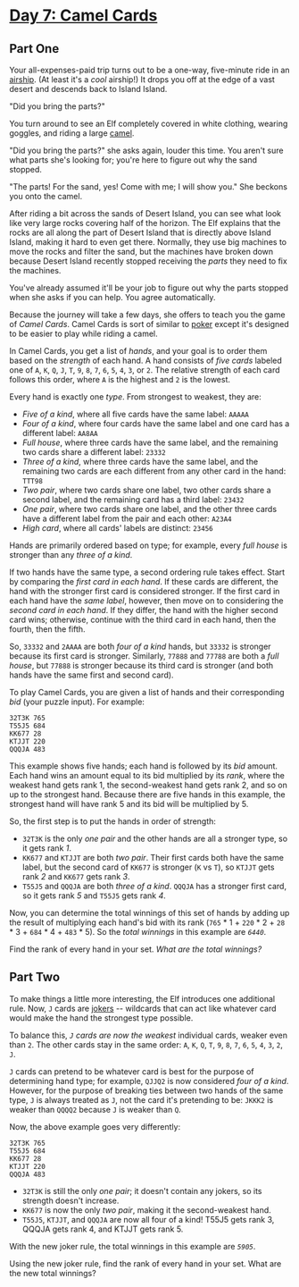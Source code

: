 # [Day 7: Camel Cards](https://adventofcode.com/2023/day/7)

## Part One

Your all-expenses-paid trip turns out to be a one-way, five-minute ride in an [airship](https://en.wikipedia.org/wiki/Airship).  (At least it's a *cool* airship!)  It drops you off at the edge of a vast desert and descends back to Island Island.

"Did you bring the parts?"

You turn around to see an Elf completely covered in white clothing, wearing goggles, and riding a large [camel](https://en.wikipedia.org/wiki/Dromedary).

"Did you bring the parts?" she asks again, louder this time.  You aren't sure what parts she's looking for; you're here to figure out why the sand stopped.

"The parts!  For the sand, yes!  Come with me; I will show you." She beckons you onto the camel.

After riding a bit across the sands of Desert Island, you can see what look like very large rocks covering half of the horizon.  The Elf explains that the rocks are all along the part of Desert Island that is directly above Island Island, making it hard to even get there.  Normally, they use big machines to move the rocks and filter the sand, but the machines have broken down because Desert Island recently stopped receiving the *parts* they need to fix the machines.

You've already assumed it'll be your job to figure out why the parts stopped when she asks if you can help.  You agree automatically.

Because the journey will take a few days, she offers to teach you the game of *Camel Cards*.  Camel Cards is sort of similar to [poker](https://en.wikipedia.org/wiki/List_of_poker_hands) except it's designed to be easier to play while riding a camel.

In Camel Cards, you get a list of *hands*, and your goal is to order them based on the *strength* of each hand.  A hand consists of *five cards* labeled one of `A`, `K`, `Q`, `J`, `T`, `9`, `8`, `7`, `6`, `5`, `4`, `3`, or `2`.  The relative strength of each card follows this order, where `A` is the highest and `2` is the lowest.

Every hand is exactly one *type*.  From strongest to weakest, they are:

- *Five of a kind*, where all five cards have the same label: `AAAAA`
- *Four of a kind*, where four cards have the same label and one card has a different label: `AA8AA`
- *Full house*, where three cards have the same label, and the remaining two cards share a different label: `23332`
- *Three of a kind*, where three cards have the same label, and the remaining two cards are each different from any other card in the hand: `TTT98`
- *Two pair*, where two cards share one label, two other cards share a second label, and the remaining card has a third label: `23432`
- *One pair*, where two cards share one label, and the other three cards have a different label from the pair and each other: `A23A4`
- *High card*, where all cards' labels are distinct: `23456`

Hands are primarily ordered based on type; for example, every *full house* is stronger than any *three of a kind*.

If two hands have the same type, a second ordering rule takes effect.  Start by comparing the *first card in each hand*.  If these cards are different, the hand with the stronger first card is considered stronger.  If the first card in each hand have the *same label*, however, then move on to considering the *second card in each hand*.  If they differ, the hand with the higher second card wins; otherwise, continue with the third card in each hand, then the fourth, then the fifth.

So, `33332` and `2AAAA` are both *four of a kind* hands, but `33332` is stronger because its first card is stronger.  Similarly, `77888` and `77788` are both a *full house*, but `77888` is stronger because its third card is stronger (and both hands have the same first and second card).

To play Camel Cards, you are given a list of hands and their corresponding *bid* (your puzzle input).  For example:
```
32T3K 765
T55J5 684
KK677 28
KTJJT 220
QQQJA 483
```

This example shows five hands; each hand is followed by its *bid* amount.  Each hand wins an amount equal to its bid multiplied by its *rank*, where the weakest hand gets rank 1, the second-weakest hand gets rank 2, and so on up to the strongest hand.  Because there are five hands in this example, the strongest hand will have rank 5 and its bid will be multiplied by 5.

So, the first step is to put the hands in order of strength:

- `32T3K` is the only *one pair* and the other hands are all a stronger type, so it gets rank *1*.
- `KK677` and `KTJJT` are both *two pair*.  Their first cards both have the same label, but the second card of `KK677` is stronger (`K` vs `T`), so `KTJJT` gets rank *2* and `KK677` gets rank *3*.
- `T55J5` and `QQQJA` are both *three of a kind*.  `QQQJA` has a stronger first card, so it gets rank *5* and `T55J5` gets rank *4*.

Now, you can determine the total winnings of this set of hands by adding up the result of multiplying each hand's bid with its rank (`765` * 1 + `220` * 2 + `28` * 3 + `684` * 4 + `483` * 5).  So the *total winnings* in this example are *`6440`*.

Find the rank of every hand in your set.  *What are the total winnings?*


## Part Two

To make things a little more interesting, the Elf introduces one additional rule.  Now, `J` cards are [jokers](https://en.wikipedia.org/wiki/Joker_(playing_card)) -- wildcards that can act like whatever card would make the hand the strongest type possible.

To balance this, *`J` cards are now the weakest* individual cards, weaker even than `2`.  The other cards stay in the same order: `A`, `K`, `Q`, `T`, `9`, `8`, `7`, `6`, `5`, `4`, `3`, `2`, `J`.

`J` cards can pretend to be whatever card is best for the purpose of determining hand type; for example, `QJJQ2` is now considered *four of a kind*.  However, for the purpose of breaking ties between two hands of the same type, `J` is always treated as `J`, not the card it's pretending to be: `JKKK2` is weaker than `QQQQ2` because `J` is weaker than `Q`.

Now, the above example goes very differently:
```
32T3K 765
T55J5 684
KK677 28
KTJJT 220
QQQJA 483
```

- `32T3K` is still the only *one pair*; it doesn't contain any jokers, so its strength doesn't increase.
- `KK677` is now the only *two pair*, making it the second-weakest hand.
- `T55J5`, `KTJJT`, and `QQQJA` are now all four of a kind! T55J5 gets rank 3, QQQJA gets rank 4, and KTJJT gets rank 5.

With the new joker rule, the total winnings in this example are *`5905`*.

Using the new joker rule, find the rank of every hand in your set. What are the new total winnings?
